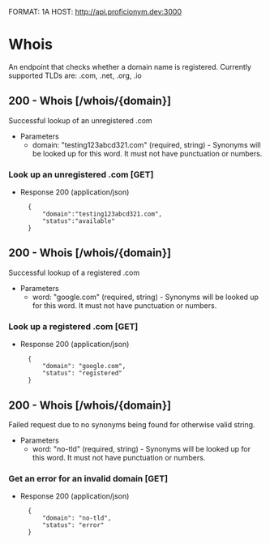 FORMAT: 1A
HOST: http://api.proficionym.dev:3000

# Whois

An endpoint that checks whether a domain name is registered. Currently supported TLDs are: .com, .net, .org, .io

## 200 - Whois [/whois/{domain}]

Successful lookup of an unregistered .com

+ Parameters
    + domain: "testing123abcd321.com" (required, string) - Synonyms will be looked up for this word. It must not have punctuation or numbers.
    
### Look up an unregistered .com [GET]

+ Response 200 (application/json)
        
        {
            "domain":"testing123abcd321.com",
            "status":"available"
        }
        

## 200 - Whois [/whois/{domain}]

Successful lookup of a registered .com

+ Parameters
    + word: "google.com" (required, string) - Synonyms will be looked up for this word. It must not have punctuation or numbers.

### Look up a registered .com [GET]

+ Response 200 (application/json)

        {
            "domain": "google.com",
            "status": "registered"
        }
    
## 200 - Whois [/whois/{domain}]

Failed request due to no synonyms being found for otherwise valid string.

+ Parameters
    + word: "no-tld" (required, string) - Synonyms will be looked up for this word. It must not have punctuation or numbers.

### Get an error for an invalid domain [GET]

+ Response 200 (application/json)

        {
            "domain": "no-tld",
            "status": "error"
        }
